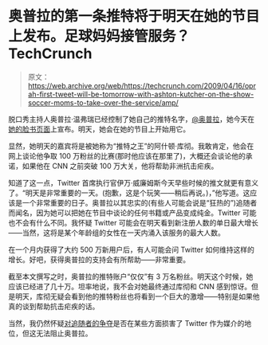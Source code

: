 # 奥普拉的第一条推特将于明天在她的节目上发布。足球妈妈接管服务？TechCrunch

> 原文：<https://web.archive.org/web/https://techcrunch.com/2009/04/16/oprah-first-tweet-will-be-tomorrow-with-ashton-kutcher-on-the-show-soccer-moms-to-take-over-the-service/amp/>

 <amp-img class="size-full wp-image-57063 alignright amp-wp-enforced-sizes i-amphtml-layout-intrinsic i-amphtml-layout-size-defined" title="picture-83" src="https://web.archive.org/web/20230404000839im_/https://techcrunch.com/wp-content/uploads/2009/04/picture-83.png" alt="picture-83" layout="intrinsic" i-amphtml-layout="intrinsic"><i-amphtml-sizer class="i-amphtml-sizer"></i-amphtml-sizer></amp-img> 脱口秀主持人奥普拉·温弗瑞已经控制了她自己的推特名字，[@奥普拉](https://web.archive.org/web/20230404000839/http://twitter.com/oprah)，她今天在[她的脸书页面](https://web.archive.org/web/20230404000839/http://www.facebook.com/profile.php?id=2225864&ref=profile#/oprahwinfreyshow?sid=8b2f4137f251f2ac7a57f62ec9f49e8b&ref=search)上宣布。明天，她会在她的节目上开始用它。

显然，她明天的嘉宾将是被她称为“推特之王”的阿什顿·库彻。我敢肯定，他会在网上谈论他争取 100 万粉丝的比赛(那时他应该在那里了)，大概还会谈论他的承诺，如果他在 CNN 之前突破 100 万大关，他将帮助非洲抗击疟疾。

知道了这一点，Twitter 首席执行官伊万·威廉姆斯今天早些时候的推文就更有意义了。“明天是非常重要的一天。(抱歉，这是个玩笑——稍后再说。)，”他写道。这应该是一个非常重要的日子。奥普拉以其忠实的(有些人可能会说是“狂热的”)追随者而闻名，因为她可以把她在节目中谈论的任何书籍或产品变成纯金。Twitter 可能也不会有什么不同。我怀疑 Twitter 可能会在明天看到新注册人数的单日最大增长——当然，这将是某个年龄组的女性在一天内涌入该服务的最大人数。

在一个月内获得了大约 500 万新用户后，有人可能会问 Twitter 如何维持这样的增长。好吧，获得奥普拉的支持会有所帮助——非常重要。

截至本文撰写之时，奥普拉的推特账户“仅仅”有 3 万名粉丝。明天这个时候，她应该已经进了几十万。坦率地说，我不会对她最终通过库彻和 CNN 感到惊讶。但是明天，库彻无疑会看到他的推特粉丝也将看到一个巨大的激增——特别是如果他真的谈到帮助抗击疟疾的话。

当然，我仍然怀疑[对追随者的争夺](https://web.archive.org/web/20230404000839/https://techcrunch.com/2009/04/16/should-twitter-remove-its-follower-count/)是否在某些方面损害了 Twitter 作为媒介的地位，但这无法阻止奥普拉。

<amp-analytics data-credentials="include" class="i-amphtml-layout-fixed i-amphtml-layout-size-defined" i-amphtml-layout="fixed"></amp-analytics>